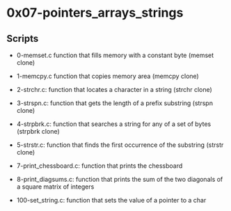 # 0x07-pointers_arrays_strings

## Scripts

- 0-memset.c
	function that fills memory with a constant byte (memset clone)

- 1-memcpy.c
	function that copies memory area (memcpy clone)

- 2-strchr.c:
	function that locates a character in a string (strchr clone)

- 3-strspn.c:
	function that gets the length of a prefix substring (strspn clone)

- 4-strpbrk.c:
	function that searches a string for any of a set of bytes (strpbrk clone)

- 5-strstr.c:
	function that finds the first occurrence of the substring (strstr clone)

- 7-print_chessboard.c:
	function that prints the chessboard

- 8-print_diagsums.c:
	function that prints the sum of the two diagonals of a square matrix of integers

- 100-set_string.c:
	function that sets the value of a pointer to a char
